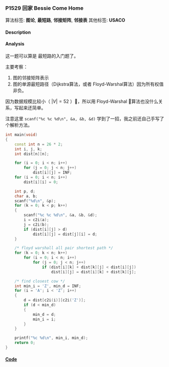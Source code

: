 
### P1529 回家 Bessie Come Home

算法标签: **图论**, **最短路**, **邻接矩阵**, **邻接表**
其他标签: **USACO**

#### Description


#### Analysis

这一题可以算是 最短路的入门题了。

主要考察：

1. 图的邻接矩阵表示
2. 图的单源最短路径（Dijkstra算法，或者 Floyd-Warshal算法）因为所有权值非负。

因为数据规模比较小（ $|V| = 52$ ），所以用 Floyd-Warshal 算法也没什么关系，写起来还简单。

注意这里  `scanf("%c %c %d\n", &a, &b, &d)` 学到了一招，我之前还自己手写了个解析方法。

```cpp
int main(void)
{
    const int n = 26 * 2; 
    int i, j, k;
    int dist[n][n];

    for (i = 0; i < n; i++)
        for (j = 0; j < n; j++)
            dist[i][j] = INF;
    for (i = 0; i < n; i++)
        dist[i][i] = 0;

    int p, d;
    char a, b;
    scanf("%d\n", &p);
    for (k = 0; k < p; k++)
    {
        scanf("%c %c %d\n", &a, &b, &d);
        i = c2i(a);
        j = c2i(b);
        if (dist[i][j] > d)
            dist[i][j] = dist[j][i] = d;
    }

    /* floyd warshall all pair shortest path */
    for (k = 0; k < n; k++)
        for (i = 0; i < n; i++)
            for (j = 0; j < n; j++)
                if (dist[i][k] + dist[k][j] < dist[i][j])
                    dist[i][j] = dist[i][k] + dist[k][j];

    /* find closest cow */
    int min_i = 'Z', min_d = INF;
    for (i = 'A'; i < 'Z'; i++)
    {
        d = dist[c2i(i)][c2i('Z')];
        if (d < min_d)
        {
            min_d = d;
            min_i = i;
        }
    }

    printf("%c %d\n", min_i, min_d);
    return 0;
}
```

#### [Code](../../cpp/15/p1529.cpp)


